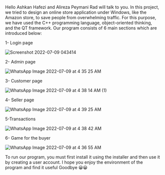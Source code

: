 Hello
Ashkan Hafezi and Alireza Peymani Rad will talk to you.
In this project, we tried to design an online store application under Windows, like the Amazon store, to save people from overwhelming traffic.
For this purpose, we have used the C++ programming language, object-oriented thinking, and the QT framework.
Our program consists of 6 main sections which are introduced below:

1- Login page

![Screenshot 2022-07-09 043414](https://user-images.githubusercontent.com/103421138/178083512-17609a56-b27f-4e31-99d0-2f49d9f6f72f.png)

2- Admin page

![WhatsApp Image 2022-07-09 at 4 35 25 AM](https://user-images.githubusercontent.com/103421138/178083779-66892fef-436b-4681-a895-e447cedd6a2d.jpeg)

3- Customer page

![WhatsApp Image 2022-07-09 at 4 38 14 AM (1)](https://user-images.githubusercontent.com/103421138/178083866-37472826-00e4-4cbc-9b8d-e44b822118b4.jpeg)

4- Seller page

![WhatsApp Image 2022-07-09 at 4 39 25 AM](https://user-images.githubusercontent.com/103421138/178083832-7a33a769-9216-4c5c-bf92-1ba42bfb7dad.jpeg)

5-Transactions

![WhatsApp Image 2022-07-09 at 4 38 42 AM](https://user-images.githubusercontent.com/103421138/178083723-d81749b7-7363-4dcd-98b0-8796151f11ae.jpeg)

6- Game for the buyer

![WhatsApp Image 2022-07-09 at 4 36 55 AM](https://user-images.githubusercontent.com/103421138/178083711-01e3c1e3-45ba-49a5-ba72-0a797dbd090b.jpeg)

To run our program, you must first install it using the installer and then use it by creating a user account.
I hope you enjoy the environment of the program and find it useful
Goodbye 😀😀
